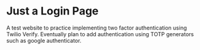 # Just a Login Page

A test website to practice implementing two factor authentication using Twilio Verify. Eventually plan to add authentication using TOTP generators such as google authenticator.